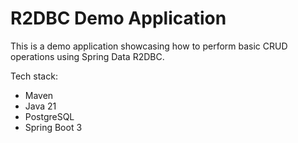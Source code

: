 # R2DBC Demo Application

This is a demo application showcasing how to perform basic CRUD operations using Spring Data R2DBC.

Tech stack:
- Maven
- Java 21
- PostgreSQL
- Spring Boot 3
